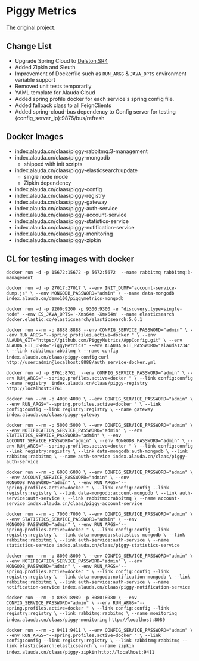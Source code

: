 # Piggy Metrics

[The original project](https://github.com/sqshq/PiggyMetrics).

## Change List

* Upgrade Spring Cloud to [Dalston.SR4](https://mvnrepository.com/artifact/org.springframework.cloud/spring-cloud-dependencies/Dalston.SR4)
* Added Zipkin and Sleuth
* Improvement of Dockerfile such as `RUN_ARGS` & `JAVA_OPTS` environment variable support
* Removed unit tests temporarily 
* YAML template for Alauda Cloud
* Added spring profile docker for each service's spring config file.
* Added fallback class to all FeignClients
* Added spring-cloud-bus dependency to Config server for testing {config_server_ip}:9876/bus/refresh

## Docker Images 

* index.alauda.cn/claas/piggy-rabbitmq:3-management
* index.alauda.cn/claas/piggy-mongodb
	* shipped with init scripts
* index.alauda.cn/claas/piggy-elasticsearch:update
	* single node mode
	* Zipkin dependency
* index.alauda.cn/claas/piggy-config
* index.alauda.cn/claas/piggy-registry
* index.alauda.cn/claas/piggy-gateway
* index.alauda.cn/claas/piggy-auth-service
* index.alauda.cn/claas/piggy-account-service
* index.alauda.cn/claas/piggy-statistics-service
* index.alauda.cn/claas/piggy-notification-service
* index.alauda.cn/claas/piggy-monitoring
* index.alauda.cn/claas/piggy-zipkin

## CL for testing images with docker

`docker run -d -p 15672:15672 -p 5672:5672  --name rabbitmq rabbitmq:3-management`

`docker run -d -p 27017:27017 \
--env INIT_DUMP="account-service-dump.js" \
--env MONGODB_PASSWORD="admin" \
--name data-mongodb index.alauda.cn/demo100/piggymetrics-mongodb`

`docker run -d -p 9200:9200 -p 9300:9300 -e "discovery.type=single-node" --env ES_JAVA_OPTS='-Xms64m -Xmx64m' --name elasticsearch docker.elastic.co/elasticsearch/elasticsearch:5.6.1`


`docker run --rm -p 8888:8888 --env CONFIG_SERVICE_PASSWORD="admin" \
--env RUN_ARGS="--spring.profiles.active=docker " \
--env ALAUDA_GIT="https://github.com/PiggyMetrics/AppConfig.git" \
--env ALAUDA_GIT_USER="PiggyMetrics" --env ALAUDA_GIT_PASSWORD="alauda1234" \
--link rabbitmq:rabbitmq \
--name config   index.alauda.cn/claas/piggy-config`
`curl http://user:admin@localhost:8888/auth_service-docker.yml`


`docker run -d -p 8761:8761  --env CONFIG_SERVICE_PASSWORD="admin" \
--env RUN_ARGS="--spring.profiles.active=docker " \
--link config:config --name registry  index.alauda.cn/claas/piggy-registry`
`http://localhost:8761`

`docker run --rm -p 4000:4000 \
--env CONFIG_SERVICE_PASSWORD="admin" \
--env RUN_ARGS="--spring.profiles.active=docker " \
--link config:config --link registry:registry \
--name gateway  index.alauda.cn/claas/piggy-gateway`

`docker run --rm -p 5000:5000 \
--env CONFIG_SERVICE_PASSWORD="admin" \
--env NOTIFICATION_SERVICE_PASSWORD="admin" \
--env STATISTICS_SERVICE_PASSWORD="admin" \
--env ACCOUNT_SERVICE_PASSWORD="admin" \
--env MONGODB_PASSWORD="admin" \
--env RUN_ARGS="--spring.profiles.active=docker " \
--link config:config --link registry:registry \
--link data-mongodb:auth-mongodb \
--link rabbitmq:rabbitmq \
--name auth-service index.alauda.cn/claas/piggy-auth-service`

`docker run --rm -p 6000:6000 \
--env CONFIG_SERVICE_PASSWORD="admin" \
--env ACCOUNT_SERVICE_PASSWORD="admin" \
--env MONGODB_PASSWORD="admin" \
--env RUN_ARGS="--spring.profiles.active=docker " \
--link config:config --link registry:registry \
--link data-mongodb:account-mongodb \
--link auth-service:auth-service \
--link rabbitmq:rabbitmq \
--name account-service index.alauda.cn/claas/piggy-account-service`

`docker run --rm -p 7000:7000 \
--env CONFIG_SERVICE_PASSWORD="admin" \
--env STATISTICS_SERVICE_PASSWORD="admin" \
--env MONGODB_PASSWORD="admin" \
--env RUN_ARGS="--spring.profiles.active=docker " \
--link config:config --link registry:registry \
--link data-mongodb:statistics-mongodb \
--link rabbitmq:rabbitmq \
--link auth-service:auth-service \
--name statistics-service index.alauda.cn/claas/piggy-statistics-service`

`docker run --rm -p 8000:8000 \
--env CONFIG_SERVICE_PASSWORD="admin" \
--env NOTIFICATION_SERVICE_PASSWORD="admin" \
--env MONGODB_PASSWORD="admin" \
--env RUN_ARGS="--spring.profiles.active=docker " \
--link config:config --link registry:registry \
--link data-mongodb:notification-mongodb \
--link rabbitmq:rabbitmq \
--link auth-service:auth-service \
--name notification-service index.alauda.cn/claas/piggy-notification-service`

`docker run --rm -p 8989:8989 -p 8080:8080 \
--env CONFIG_SERVICE_PASSWORD="admin" \
--env RUN_ARGS="--spring.profiles.active=docker " \
--link config:config --link registry:registry \
--link rabbitmq:rabbitmq \
--name monitoring index.alauda.cn/claas/piggy-monitoring`
`http://localhost:8080`

`docker run --rm -p 9411:9411 \
--env CONFIG_SERVICE_PASSWORD="admin" \
--env RUN_ARGS="--spring.profiles.active=docker " \
--link config:config --link registry:registry \
--link rabbitmq:rabbitmq --link elasticsearch:elasticsearch \
--name zipkin index.alauda.cn/claas/piggy-zipkin`
`http://localhost:9411`
